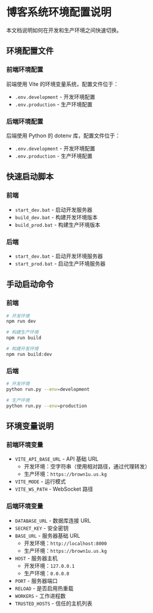 # 博客系统环境配置说明

本文档说明如何在开发和生产环境之间快速切换。

## 环境配置文件

### 前端环境配置

前端使用 Vite 的环境变量系统，配置文件位于：

- `.env.development` - 开发环境配置
- `.env.production` - 生产环境配置

### 后端环境配置

后端使用 Python 的 dotenv 库，配置文件位于：

- `.env.development` - 开发环境配置
- `.env.production` - 生产环境配置

## 快速启动脚本

### 前端

- `start_dev.bat` - 启动开发服务器
- `build_dev.bat` - 构建开发环境版本
- `build_prod.bat` - 构建生产环境版本

### 后端

- `start_dev.bat` - 启动开发环境服务器
- `start_prod.bat` - 启动生产环境服务器

## 手动启动命令

### 前端

```bash
# 开发环境
npm run dev

# 构建生产环境
npm run build

# 构建开发环境
npm run build:dev
```

### 后端

```bash
# 开发环境
python run.py --env=development

# 生产环境
python run.py --env=production
```

## 环境变量说明

### 前端环境变量

- `VITE_API_BASE_URL` - API 基础 URL
  - 开发环境：空字符串（使用相对路径，通过代理转发）
  - 生产环境：`https://brown1u.us.kg`
- `VITE_MODE` - 运行模式
- `VITE_WS_PATH` - WebSocket 路径

### 后端环境变量

- `DATABASE_URL` - 数据库连接 URL
- `SECRET_KEY` - 安全密钥
- `BASE_URL` - 服务器基础 URL
  - 开发环境：`http://localhost:8000`
  - 生产环境：`https://brown1u.us.kg`
- `HOST` - 服务器主机
  - 开发环境：`127.0.0.1`
  - 生产环境：`0.0.0.0`
- `PORT` - 服务器端口
- `RELOAD` - 是否启用热重载
- `WORKERS` - 工作进程数
- `TRUSTED_HOSTS` - 信任的主机列表
